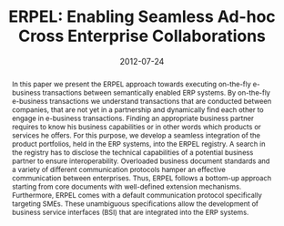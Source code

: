 ---
abstract: In this paper we present the ERPEL approach towards executing on-the-fly
  e-business transactions between semantically enabled ERP systems. By on-the-fly
  e-business transactions we understand transactions that are conducted between companies,
  that are not yet in a partnership and dynamically find each other to engage in e-business
  transactions. Finding an appropriate business partner requires to know his business
  capabilities or in other words which products or services he offers. For this purpose,
  we develop a seamless integration of the product portfolios, held in the ERP systems,
  into the ERPEL registry. A search in the registry has to disclose the technical
  capabilities of a potential business partner to ensure interoperability. Overloaded
  business document standards and a variety of different communication protocols hamper
  an effective communication between enterprises. Thus, ERPEL follows a bottom-up
  approach starting from core documents with well-defined extension mechanisms. Furthermore,
  ERPEL comes with a default communication protocol specifically targeting SMEs. These
  unambiguous specifications allow the development of business service interfaces
  (BSI) that are integrated into the ERP systems.
authors:
- Christian Huemer
- Gertrude Kappel
- Philipp Liegl
- Rainer Schuster
- Hannes Werthner
- Mario Topf
- Dieter Mayrhofer
- Marco Zapletal
- Philipp Krenn
date: '2012-07-24'
featured: false
links:
- name: Publik
  url: https://publik.tuwien.ac.at/showentry.php?ID=209239&lang=2
publication: 'Talk: Annual SRII Global Conference 2012, San Jose; 07-24-2012 - 07-27-2012;
  in: "Proceedings of the Annual SRII Global Conference 2012", (2012)'
publication_types:
- '1'
publishDate: '2012-07-24'
title: 'ERPEL: Enabling Seamless Ad-hoc Cross Enterprise Collaborations'
url_pdf: ''
---